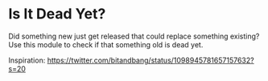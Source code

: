 # Is It Dead Yet?

Did something new just get released that could replace something existing? Use this module to check if that something old is dead yet.

Inspiration: https://twitter.com/bitandbang/status/1098945781657157632?s=20

